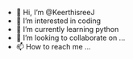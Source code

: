 - 👋 Hi, I’m @KeerthisreeJ
- 👀 I’m interested in coding
- 🌱 I’m currently learning python
- 💞️ I’m looking to collaborate on ...
- 📫 How to reach me ...

<!---
KeerthisreeJ/KeerthisreeJ is a ✨ special ✨ repository because its `README.md` (this file) appears on your GitHub profile.
You can click the Preview link to take a look at your changes.
--->
